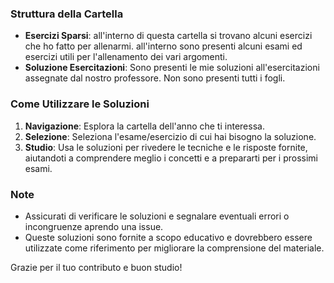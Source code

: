### Struttura della Cartella

- **Esercizi Sparsi**: all'interno di questa cartella si trovano alcuni esercizi che ho fatto per allenarmi. all'interno sono presenti alcuni esami ed esercizi utili per l'allenamento dei vari argomenti.
- **Soluzione Esercitazioni**: Sono presenti le mie soluzioni all'esercitazioni assegnate dal nostro professore. Non sono presenti tutti i fogli.

### Come Utilizzare le Soluzioni

1. **Navigazione**: Esplora la cartella dell'anno che ti interessa.
2. **Selezione**: Seleziona l'esame/esercizio di cui hai bisogno la soluzione.
3. **Studio**: Usa le soluzioni per rivedere le tecniche e le risposte fornite, aiutandoti a comprendere meglio i concetti e a prepararti per i prossimi esami.

### Note

- Assicurati di verificare le soluzioni e segnalare eventuali errori o incongruenze aprendo una issue.
- Queste soluzioni sono fornite a scopo educativo e dovrebbero essere utilizzate come riferimento per migliorare la comprensione del materiale.

Grazie per il tuo contributo e buon studio!

